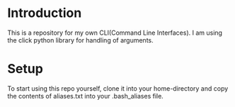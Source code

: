 # Introduction

This is a repository for my own CLI(Command Line Interfaces). I am using the click python library for handling of arguments.  

# Setup

To start using this repo yourself, clone it into your home-directory and copy the contents of aliases.txt into your .bash_aliases file. 